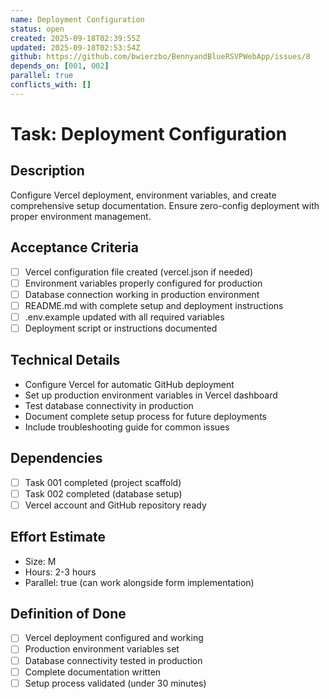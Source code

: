 ```yaml
---
name: Deployment Configuration
status: open
created: 2025-09-18T02:39:55Z
updated: 2025-09-18T02:53:54Z
github: https://github.com/bwierzbo/BennyandBlueRSVPWebApp/issues/8
depends_on: [001, 002]
parallel: true
conflicts_with: []
---
```


# Task: Deployment Configuration

## Description
Configure Vercel deployment, environment variables, and create comprehensive setup documentation. Ensure zero-config deployment with proper environment management.

## Acceptance Criteria
- [ ] Vercel configuration file created (vercel.json if needed)
- [ ] Environment variables properly configured for production
- [ ] Database connection working in production environment
- [ ] README.md with complete setup and deployment instructions
- [ ] .env.example updated with all required variables
- [ ] Deployment script or instructions documented

## Technical Details
- Configure Vercel for automatic GitHub deployment
- Set up production environment variables in Vercel dashboard
- Test database connectivity in production
- Document complete setup process for future deployments
- Include troubleshooting guide for common issues

## Dependencies
- [ ] Task 001 completed (project scaffold)
- [ ] Task 002 completed (database setup)
- [ ] Vercel account and GitHub repository ready

## Effort Estimate
- Size: M
- Hours: 2-3 hours
- Parallel: true (can work alongside form implementation)

## Definition of Done
- [ ] Vercel deployment configured and working
- [ ] Production environment variables set
- [ ] Database connectivity tested in production
- [ ] Complete documentation written
- [ ] Setup process validated (under 30 minutes)
